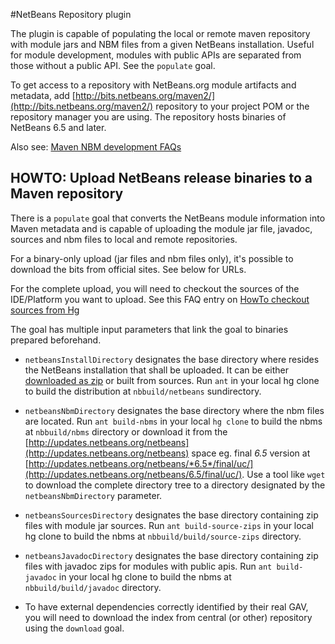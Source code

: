 #NetBeans Repository plugin

The plugin is capable of populating the local or remote maven repository with module jars and NBM files from a given NetBeans installation. Useful for
module development, modules with public APIs are separated from those without a public API.
See the `populate` goal.

 To get access to a repository with NetBeans.org module artifacts and metadata, add [http://bits.netbeans.org/maven2/](http://bits.netbeans.org/maven2/) repository to your project POM
or the repository manager you are using. The repository hosts binaries of NetBeans 6.5 and later.

 Also see: [Maven NBM development FAQs](http://wiki.netbeans.org/NetBeansDeveloperFAQ#Mavenized_Builds)
 
## HOWTO: Upload NetBeans release binaries to a Maven repository

There is a `populate` goal that converts the NetBeans module information into Maven metadata
and is capable of uploading the module jar file, javadoc, sources and nbm files to local
and remote repositories. 

For a binary-only upload (jar files and nbm files only), it's possible to download the bits from official sites. See below for URLs.

For the complete upload, you will need to checkout the sources of the IDE/Platform you
want to upload. See this FAQ entry on [HowTo checkout sources from Hg](http://wiki.netbeans.org/DevFaqAccessSourcesUsingMercurial)


 The goal has multiple input parameters that link the goal to binaries prepared beforehand.

* `netbeansInstallDirectory` designates the base directory where resides the NetBeans installation
that shall be uploaded. It can be either [downloaded as zip](http://www.netbeans.org/downloads/index.html) or built from sources.
Run `ant` in your local hg clone to build the distribution at `nbbuild/netbeans` sundirectory.

* `netbeansNbmDirectory` designates the base directory where the nbm files are located.
Run `ant build-nbms` in your local `hg clone` to build the nbms at `nbbuild/nbms` directory or download it from the
[http://updates.netbeans.org/netbeans](http://updates.netbeans.org/netbeans) space eg.
final *6.5* version at [http://updates.netbeans.org/netbeans/*6.5*/final/uc/](http://updates.netbeans.org/netbeans/6.5/final/uc/).
Use a tool like `wget` to download the complete directory tree to a directory designated by the `netbeansNbmDirectory` parameter.

* `netbeansSourcesDirectory` designates the base directory containing zip files with module jar sources.
Run `ant build-source-zips` in your local hg clone to build the nbms at `nbbuild/build/source-zips` directory.

* `netbeansJavadocDirectory` designates the base directory containing zip files with javadoc zips for modules with public apis.
Run `ant build-javadoc` in your local hg clone to build the nbms at `nbbuild/build/javadoc` directory.

* To have external dependencies correctly identified by their real GAV, you will need to download the index from central (or other) repository using the `download` goal.



